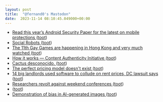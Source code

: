 ```yaml
---
layout: post
title:  "@fernand0's Mastodon"
date:  2023-11-14 08:10:45.049000+00:00
---
```

*  [Read this year’s Android Security Paper for the latest on mobile protections ](https://blog.google/products/android-enterprise/android-security-paper-2023) ([toot](https://mastodon.social/@fernand0/111407886828659715))
*  [Social Robots ](https://www.so-bots.co) ([toot](https://mastodon.social/@fernand0/111406467828626250))
*  [The 11th Gay Games are happening in Hong Kong and very much watched ](https://globalvoices.org/2023/11/02/the-11th-gay-games-are-happening-in-hong-kong-and-very-much-watched) ([toot](https://mastodon.social/@fernand0/111404812423838146))
*  [How it works — Content Authenticity Initiative ](https://contentauthenticity.org/how-it-work) ([toot](https://mastodon.social/@fernand0/111404616086952418))
*  [Cactus desconocido. ](https://avecesunafoto.wordpress.com/2023/11/13/cactus-desconocido) ([toot](https://mastodon.social/@fernand0/111404582051870530))
*  [The perfect pricing model doesn't exist ](https://wraptext.equals.com/the-perfect-pricing-model) ([toot](https://mastodon.social/@fernand0/111404410488065712))
*  [14 big landlords used software to collude on rent prices, DC lawsuit says ](https://arstechnica.com/tech-policy/2023/11/14-big-landlords-used-software-to-collude-on-rent-prices-dc-lawsuit-says) ([toot](https://mastodon.social/@fernand0/111404249917088918))
*  [Researchers revolt against weekend conferences ](https://www.nature.com/articles/d41586-023-03430-) ([toot](https://mastodon.social/@fernand0/111403954536785856))
*  [ ](https://mastodon.social/users/fernand0/statuses/111403880545118468/activity) ([toot](https://mastodon.social/users/fernand0/statuses/111403880545118468/activity))
*  [Demonstration of bias in AI-generated images ](https://flowingdata.com/2023/11/03/demonstration-of-bias-in-ai-generated-images) ([toot](https://mastodon.social/@fernand0/111403665326462713))
